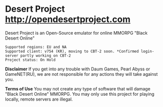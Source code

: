 # Desert Project http://opendesertproject.com
Desert Project is an Open-Source emulator for online MMORPG "Black Desert Online"

```
Supported regions: EU and NA
Supported client: v754 (KR), moving to CBT-2 soon. *Confirmed login-server partly working on CBT-2
Project status: On Hold
```

**Disclaimer** If you get into any trouble with Daum Games, Pearl Abyss or GameNET(RU), we are not responsible for any actions they will take against you.

**Terms of Use** You may not create any type of software that will damage "Black Desert Online" MMORPG. You may only use this project for playing locally, remote servers are illegal.
